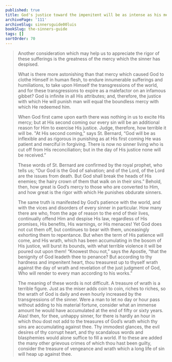 ```yaml
---
published: true
title: God's justice toward the impenitent will be as intense as his mercy has been
archivePage: '111'
archiveSlug: sinnersguide00luis
bookSlug: the-sinners-guide
tags: []
sortOrder: 70
---
```


> Another consideration which may help us to appreciate the rigor of these sufferings is the greatness of the mercy which the sinner has despised.
>
> What is there more astonishing than that mercy which caused God to clothe Himself in human flesh, to endure innumerable sufferings and humiliations, to take upon Himself the transgressions of the world, and for these transgressions to expire as a malefactor on an infamous gibbet? God is infinite in all His attributes; and, therefore, the justice with which He will punish man will equal the boundless mercy with which He redeemed him.
> 
> When God first came upon earth there was nothing in us to excite His mercy; but at His second coming our every sin will be an additional reason for Him to exercise His justice. Judge, therefore, how terrible it will be. "At His second coming," says St. Bernard, “God will be as inflexible and as rigorous in punishing as at His first coming He was patient and merciful in forgiving. There is now no sinner living who is cut off from His reconciliation; but in the day of His justice none will be received.”
>
> These words of St. Bernard are confirmed by the royal prophet, who tells us; “Our God is the God of salvation; and of the Lord, of the Lord are the issues from death. But God shall break the heads of His enemies; the hairy crown of them that walk on in their sins.” Behold, then, how great is God’s mercy to those who are converted to Him, and how great is the rigor with which He punishes obdurate sinners.
> 
> The same truth is manifested by God’s patience with the world, and with the vices and disorders of every sinner in particular. How many there are who, from the age of reason to the end of their lives, continually offend Him and despise His law, regardless of His promises, His benefits, His warnings, or His menaces! Yet God does not cut them off, but continues to bear with them, unceasingly exhorting them to repentance. But when the term of His patience will come, and His wrath, which has been accumulating in the bosom of His justice, will burst its bounds, with what terrible violence it will be poured out upon them! “Knowest thou not,” says the Apostle, “that the benignity of God leadeth thee to penance? But according to thy hardness and impenitent heart, thou treasurest up to thyself wrath against the day of wrath and revelation of the just judgment of God, Who will render to every man according to his works.”
> 
> The meaning of these words is not difficult. A treasure of wrath is a terrible figure. Just as the miser adds coin to coin, riches to riches, so the wrath of God is daily and even hourly increased by the transgressions of the sinner. Were a man to let no day or hour pass without adding to his material fortune, consider what an immense amount he would have accumulated at the end of fifty or sixty years. Alas! then, for thee, unhappy sinner, for there is hardly an hour in which thou dost not add to the treasures of God’s wrath which thy sins are accumulating against thee. Thy immodest glances, the evil desires of thy corrupt heart, and thy scandalous words and blasphemies would alone suffice to fill a world. If to these are added the many other grievous crimes of which thou hast been guilty, consider the treasure of vengeance and wrath which a long life of sin will heap up against thee.
